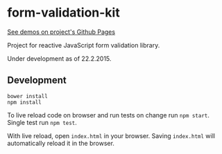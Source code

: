 form-validation-kit
===================

[See demos on project's Github Pages](https://teijo.github.io/form-validation-kit/)

Project for reactive JavaScript form validation library.

Under development as of 22.2.2015.


Development
-----------

```
bower install
npm install
```

To live reload code on browser and run tests on change run `npm start`.
Single test run `npm test`.

With live reload, open `index.html` in your browser. Saving `index.html` will
automatically reload it in the browser.
